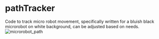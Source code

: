 # pathTracker
Code to track micro robot movement, specifically written for a bluish black microrobot on white background, can be adjusted based on needs. 
![microrobot_path](https://github.com/user-attachments/assets/e46b87fe-72a3-427e-8564-e7cf4f94e881)

